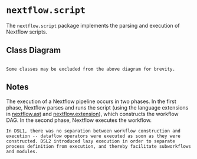 
# `nextflow.script`

The `nextflow.script` package implements the parsing and execution of Nextflow scripts.

## Class Diagram

```{mermaid} diagrams/nextflow.script.mmd
```

```{note}
Some classes may be excluded from the above diagram for brevity.
```

## Notes

The execution of a Nextflow pipeline occurs in two phases. In the first phase, Nextflow parses and runs the script (using the language extensions in [nextflow.ast](nextflow.ast.md) and [nextflow.extension](nextflow.extension.md)), which constructs the workflow DAG. In the second phase, Nextflow executes the workflow.

```{note}
In DSL1, there was no separation between workflow construction and execution -- dataflow operators were executed as soon as they were constructed. DSL2 introduced lazy execution in order to separate process definition from execution, and thereby facilitate subworkflows and modules.
```
